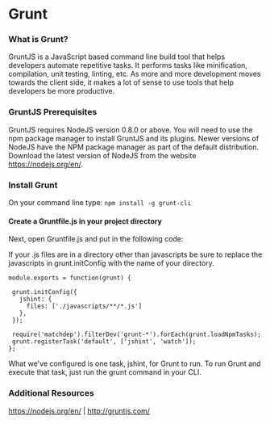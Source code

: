 # Grunt

### What is Grunt?

GruntJS is a JavaScript based command line build tool that helps developers automate repetitive tasks. It performs tasks like minification, compilation, unit testing, linting, etc. As more and more development moves towards the client side, it makes a lot of sense to use tools that help developers be more productive.

### GruntJS Prerequisites

GruntJS requires NodeJS version 0.8.0 or above. You will need to use the npm package manager to install GruntJS and its plugins. Newer versions of NodeJS have the NPM package manager as part of the default distribution. Download the latest version of NodeJS from the website https://nodejs.org/en/.

### Install Grunt

On your command line type: ``npm install -g grunt-cli``

#### Create a Gruntfile.js in your project directory

Next, open Gruntfile.js and put in the following code:

If your .js files are in a directory other than javascripts be sure to replace the javascripts in grunt.initConfig with the name of your directory.
```
module.exports = function(grunt) {

 grunt.initConfig({
   jshint: {
     files: ['./javascripts/**/*.js']
   },
 });

 require('matchdep').filterDev('grunt-*').forEach(grunt.loadNpmTasks);
 grunt.registerTask('default', ['jshint', 'watch']);
};
```

What we've configured is one task, jshint, for Grunt to run. To run Grunt and execute that task, just run the grunt command in your CLI.

### Additional Resources

https://nodejs.org/en/    |    http://gruntjs.com/
